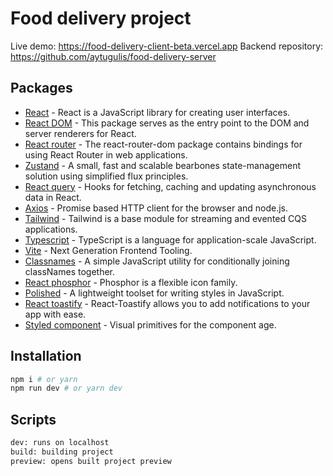 # Food delivery project

Live demo: https://food-delivery-client-beta.vercel.app
Backend repository: https://github.com/aytugulis/food-delivery-server

## Packages

- [React](https://www.npmjs.com/package/react) - React is a JavaScript library for creating user interfaces.
- [React DOM](https://www.npmjs.com/package/react-dom) - This package serves as the entry point to the DOM and server renderers for React.
- [React router](https://www.npmjs.com/package/react-router-dom) - The react-router-dom package contains bindings for using React Router in web applications.
- [Zustand](https://www.npmjs.com/package/zustand) - A small, fast and scalable bearbones state-management solution using simplified flux principles.
- [React query](https://www.npmjs.com/package/react-query) - Hooks for fetching, caching and updating asynchronous data in React.
- [Axios](https://www.npmjs.com/package/axios) - Promise based HTTP client for the browser and node.js.
- [Tailwind](https://www.npmjs.com/package/tailwind) - Tailwind is a base module for streaming and evented CQS applications.
- [Typescript](https://www.npmjs.com/package/typescript) - TypeScript is a language for application-scale JavaScript.
- [Vite](https://www.npmjs.com/package/vite) - Next Generation Frontend Tooling.
- [Classnames](https://www.npmjs.com/package/classnames) - A simple JavaScript utility for conditionally joining classNames together.
- [React phosphor](https://www.npmjs.com/package/phosphor-react) - Phosphor is a flexible icon family.
- [Polished](https://www.npmjs.com/package/polished) - A lightweight toolset for writing styles in JavaScript.
- [React toastify](https://www.npmjs.com/package/react-toastify) - React-Toastify allows you to add notifications to your app with ease.
- [Styled component](https://www.npmjs.com/package/styled-components) - Visual primitives for the component age.

## Installation

```sh
npm i # or yarn
npm run dev # or yarn dev
```

## Scripts

```sh
dev: runs on localhost
build: building project
preview: opens built project preview
```
